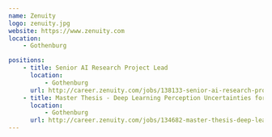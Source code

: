 ```yaml
---
name: Zenuity
logo: zenuity.jpg
website: https://www.zenuity.com
location:
    - Gothenburg

positions:
    - title: Senior AI Research Project Lead
      location:
          - Gothenburg
      url: http://career.zenuity.com/jobs/138133-senior-ai-research-project-lead
    - title: Master Thesis - Deep Learning Perception Uncertainties for Autonomous Driving
      location:
          - Gothenburg
      url: http://career.zenuity.com/jobs/134682-master-thesis-deep-learning-perception-uncertainties-for-autonomous-driving
---
```

